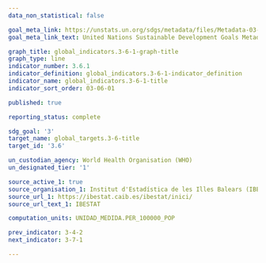 ```yaml
---
data_non_statistical: false

goal_meta_link: https://unstats.un.org/sdgs/metadata/files/Metadata-03-06-01.pdf
goal_meta_link_text: United Nations Sustainable Development Goals Metadata (PDF 213KB)

graph_title: global_indicators.3-6-1-graph-title
graph_type: line
indicator_number: 3.6.1
indicator_definition: global_indicators.3-6-1-indicator_definition
indicator_name: global_indicators.3-6-1-title
indicator_sort_order: 03-06-01

published: true

reporting_status: complete

sdg_goal: '3'
target_name: global_targets.3-6-title
target_id: '3.6'

un_custodian_agency: World Health Organisation (WHO)
un_designated_tier: '1'

source_active_1: true
source_organisation_1: Institut d'Estadística de les Illes Balears (IBESTAT)
source_url_1: https://ibestat.caib.es/ibestat/inici/
source_url_text_1: IBESTAT

computation_units: UNIDAD_MEDIDA.PER_100000_POP

prev_indicator: 3-4-2
next_indicator: 3-7-1

---
```

